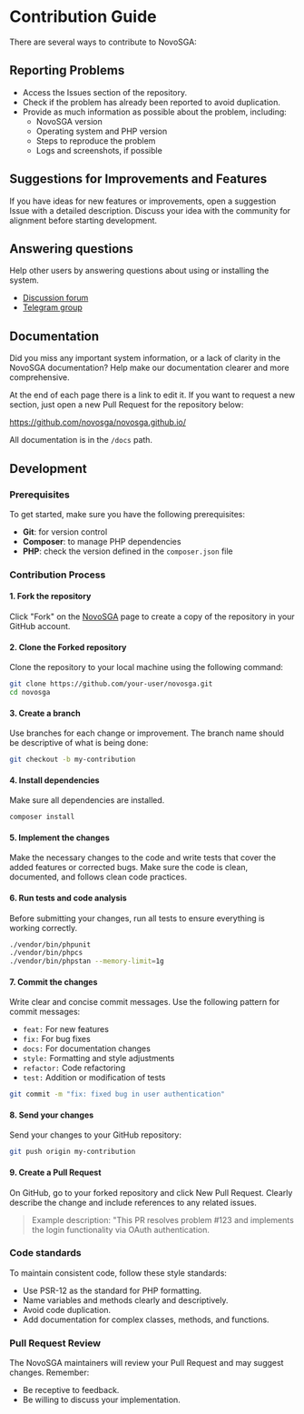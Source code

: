 # Contribution Guide

There are several ways to contribute to NovoSGA:

## Reporting Problems

- Access the Issues section of the repository.
- Check if the problem has already been reported to avoid duplication.
- Provide as much information as possible about the problem, including:
    - NovoSGA version
    - Operating system and PHP version
    - Steps to reproduce the problem
    - Logs and screenshots, if possible


## Suggestions for Improvements and Features

If you have ideas for new features or improvements, open a suggestion Issue with a detailed description. Discuss your idea with the community for alignment before starting development.


## Answering questions

Help other users by answering questions about using or installing the system.

- [Discussion forum](https://discuss.novosga.org/)
- [Telegram group](https://t.me/novosga)

## Documentation

Did you miss any important system information, or a lack of clarity in the NovoSGA documentation? Help make our documentation clearer and more comprehensive.

At the end of each page there is a link to edit it. If you want to request a new section, just open a new Pull Request for the repository below:

https://github.com/novosga/novosga.github.io/

All documentation is in the `/docs` path.


## Development

### Prerequisites

To get started, make sure you have the following prerequisites:

- **Git**: for version control
- **Composer**: to manage PHP dependencies
- **PHP**: check the version defined in the `composer.json` file

### Contribution Process

#### 1. Fork the repository

Click "Fork" on the [NovoSGA](https://github.com/novosga/novosga) page to create a copy of the repository in your GitHub account.

#### 2. Clone the Forked repository

Clone the repository to your local machine using the following command:

```bash
git clone https://github.com/your-user/novosga.git
cd novosga
```

#### 3. Create a branch

Use branches for each change or improvement. The branch name should be descriptive of what is being done:

```bash
git checkout -b my-contribution
```

#### 4. Install dependencies

Make sure all dependencies are installed.

```bash
composer install
```

#### 5. Implement the changes

Make the necessary changes to the code and write tests that cover the added features or corrected bugs. Make sure the code is clean, documented, and follows clean code practices.

#### 6. Run tests and code analysis

Before submitting your changes, run all tests to ensure everything is working correctly.

```bash
./vendor/bin/phpunit
./vendor/bin/phpcs
./vendor/bin/phpstan --memory-limit=1g
```

#### 7. Commit the changes

Write clear and concise commit messages. Use the following pattern for commit messages:

- `feat:` For new features
- `fix:` For bug fixes
- `docs:` For documentation changes
- `style:` Formatting and style adjustments
- `refactor:` Code refactoring
- `test:` Addition or modification of tests

```bash
git commit -m "fix: fixed bug in user authentication"
```

#### 8. Send your changes

Send your changes to your GitHub repository:

```bash
git push origin my-contribution
```

#### 9. Create a Pull Request

On GitHub, go to your forked repository and click New Pull Request. Clearly describe the change and include references to any related issues.

> Example description: "This PR resolves problem #123 and implements the login functionality via OAuth authentication.

### Code standards

To maintain consistent code, follow these style standards:

- Use PSR-12 as the standard for PHP formatting.
- Name variables and methods clearly and descriptively.
- Avoid code duplication.
- Add documentation for complex classes, methods, and functions.

### Pull Request Review

The NovoSGA maintainers will review your Pull Request and may suggest changes. Remember:

- Be receptive to feedback.
- Be willing to discuss your implementation.
